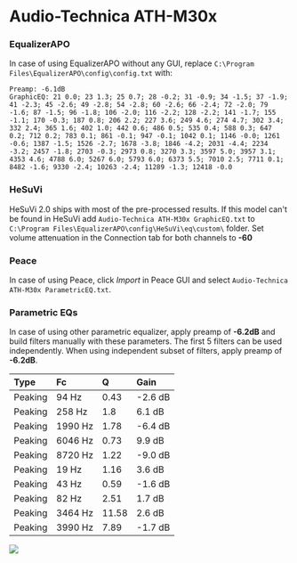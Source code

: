 # Audio-Technica ATH-M30x

### EqualizerAPO
In case of using EqualizerAPO without any GUI, replace `C:\Program Files\EqualizerAPO\config\config.txt`
with:
```
Preamp: -6.1dB
GraphicEQ: 21 0.0; 23 1.3; 25 0.7; 28 -0.2; 31 -0.9; 34 -1.5; 37 -1.9; 41 -2.3; 45 -2.6; 49 -2.8; 54 -2.8; 60 -2.6; 66 -2.4; 72 -2.0; 79 -1.6; 87 -1.5; 96 -1.8; 106 -2.0; 116 -2.2; 128 -2.2; 141 -1.7; 155 -1.1; 170 -0.3; 187 0.8; 206 2.2; 227 3.6; 249 4.6; 274 4.7; 302 3.4; 332 2.4; 365 1.6; 402 1.0; 442 0.6; 486 0.5; 535 0.4; 588 0.3; 647 0.2; 712 0.2; 783 0.1; 861 -0.1; 947 -0.1; 1042 0.1; 1146 -0.0; 1261 -0.6; 1387 -1.5; 1526 -2.7; 1678 -3.8; 1846 -4.2; 2031 -4.4; 2234 -3.2; 2457 -1.8; 2703 -0.3; 2973 0.8; 3270 3.3; 3597 5.0; 3957 3.1; 4353 4.6; 4788 6.0; 5267 6.0; 5793 6.0; 6373 5.5; 7010 2.5; 7711 0.1; 8482 -1.6; 9330 -2.4; 10263 -2.4; 11289 -1.3; 12418 -0.0
```

### HeSuVi
HeSuVi 2.0 ships with most of the pre-processed results. If this model can't be found in HeSuVi add
`Audio-Technica ATH-M30x GraphicEQ.txt` to `C:\Program Files\EqualizerAPO\config\HeSuVi\eq\custom\` folder.
Set volume attenuation in the Connection tab for both channels to **-60**

### Peace
In case of using Peace, click *Import* in Peace GUI and select `Audio-Technica ATH-M30x ParametricEQ.txt`.

### Parametric EQs
In case of using other parametric equalizer, apply preamp of **-6.2dB** and build filters manually
with these parameters. The first 5 filters can be used independently.
When using independent subset of filters, apply preamp of **-6.2dB**.

| Type    | Fc      |     Q | Gain    |
|:--------|:--------|:------|:--------|
| Peaking | 94 Hz   |  0.43 | -2.6 dB |
| Peaking | 258 Hz  |  1.8  | 6.1 dB  |
| Peaking | 1990 Hz |  1.78 | -6.4 dB |
| Peaking | 6046 Hz |  0.73 | 9.9 dB  |
| Peaking | 8720 Hz |  1.22 | -9.0 dB |
| Peaking | 19 Hz   |  1.16 | 3.6 dB  |
| Peaking | 43 Hz   |  0.59 | -1.6 dB |
| Peaking | 82 Hz   |  2.51 | 1.7 dB  |
| Peaking | 3464 Hz | 11.58 | 2.6 dB  |
| Peaking | 3990 Hz |  7.89 | -1.7 dB |

![](https://raw.githubusercontent.com/jaakkopasanen/AutoEq/master/results/rtings/sbaf-serious/Audio-Technica%20ATH-M30x/Audio-Technica%20ATH-M30x.png)